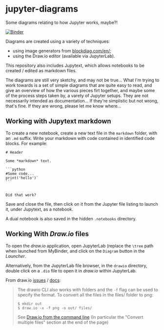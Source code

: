 # jupyter-diagrams
Some diagrams relating to how Jupyter works, maybe?!

[![Binder](https://mybinder.org/badge_logo.svg)](https://mybinder.org/v2/gh/ouseful-demos/jupyter-architecture-diagrams/master)


Diagrams are created using a variety of techniques:

- using image generators from [blockdiag.com/en/](http://blockdiag.com/en/);
- using the Draw.io editor (available via JupyterLab).

This repository also includes Jupytext, which allows notebooks to be created / edited as markdown files.

The diagrams are still very sketchy, and may not be true... What I'm trying to work towards is a set of simple diagrams that are quite easy to read, and give an overview of how the various pieces firt together,  and maybe some of the process steps taken by, a varety of Jupyter setups. They are not necessarily intended as documentation... If they're simplistic but not wrong, that's fine. If they are wrong, please let me know where...

## Working with Jupytext markdown

To create a new notebook, create a new text file in the `markdown` folder, with an `.md` suffix. Write your markdown with code contained in identified code blocks. For example:

`````
# Header

Some *markdown* text.

```python
#Some code...
print('hello')`
```


Did that work?
`````

Save and close the file, then click on it from the Jupyter file listing to launch it, under Jupytext, as a notebook.

A dual notebook is also saved in the hidden `.notebooks` directory.

## Working With *Draw.io* files

To open the *draw.io* application, open JupyterLab (replace the `\tree` path when launched from MyBinder, and click on the `Diagram` button in the *Launcher*.

Alternatively, from the JupyterLab file browser, in the `drawio` directory, double click on a `.dio` file to open it in *draw.io* within JupyterLab.

From draw.io [issues](https://github.com/jgraph/drawio/issues/384#issuecomment-518533528) / [docs](https://j2r2b.github.io/2019/08/06/drawio-cli.html):

> The drawio CLI also works with folders and the `-f` flag can be used to specify the format. To convert all the files in the files/ folder to png:
> ```
> $ mkdir out
> $ draw.io -x -f png -o out/ files/
> ```
> See [Draw.io from the command line](https://j2r2b.github.io/2019/08/06/drawio-cli.html) (In particular the "Convert multiple files" section at the end of the page)
